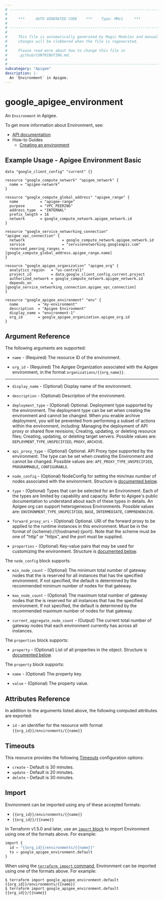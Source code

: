 ```yaml
---
# ----------------------------------------------------------------------------
#
#     ***     AUTO GENERATED CODE    ***    Type: MMv1     ***
#
# ----------------------------------------------------------------------------
#
#     This file is automatically generated by Magic Modules and manual
#     changes will be clobbered when the file is regenerated.
#
#     Please read more about how to change this file in
#     .github/CONTRIBUTING.md.
#
# ----------------------------------------------------------------------------
subcategory: "Apigee"
description: |-
  An `Environment` in Apigee.
---
```


# google_apigee_environment

An `Environment` in Apigee.


To get more information about Environment, see:

* [API documentation](https://cloud.google.com/apigee/docs/reference/apis/apigee/rest/v1/organizations.environments/create)
* How-to Guides
    * [Creating an environment](https://cloud.google.com/apigee/docs/api-platform/get-started/create-environment)

## Example Usage - Apigee Environment Basic


```hcl
data "google_client_config" "current" {}

resource "google_compute_network" "apigee_network" {
  name = "apigee-network"
}

resource "google_compute_global_address" "apigee_range" {
  name          = "apigee-range"
  purpose       = "VPC_PEERING"
  address_type  = "INTERNAL"
  prefix_length = 16
  network       = google_compute_network.apigee_network.id
}

resource "google_service_networking_connection" "apigee_vpc_connection" {
  network                 = google_compute_network.apigee_network.id
  service                 = "servicenetworking.googleapis.com"
  reserved_peering_ranges = [google_compute_global_address.apigee_range.name]
}

resource "google_apigee_organization" "apigee_org" {
  analytics_region   = "us-central1"
  project_id         = data.google_client_config.current.project
  authorized_network = google_compute_network.apigee_network.id
  depends_on         = [google_service_networking_connection.apigee_vpc_connection]
}

resource "google_apigee_environment" "env" {
  name         = "my-environment"
  description  = "Apigee Environment"
  display_name = "environment-1"
  org_id       = google_apigee_organization.apigee_org.id
}
```

## Argument Reference

The following arguments are supported:


* `name` -
  (Required)
  The resource ID of the environment.

* `org_id` -
  (Required)
  The Apigee Organization associated with the Apigee environment,
  in the format `organizations/{{org_name}}`.


- - -


* `display_name` -
  (Optional)
  Display name of the environment.

* `description` -
  (Optional)
  Description of the environment.

* `deployment_type` -
  (Optional)
  Optional. Deployment type supported by the environment. The deployment type can be
  set when creating the environment and cannot be changed. When you enable archive
  deployment, you will be prevented from performing a subset of actions within the
  environment, including:
  Managing the deployment of API proxy or shared flow revisions;
  Creating, updating, or deleting resource files;
  Creating, updating, or deleting target servers.
  Possible values are: `DEPLOYMENT_TYPE_UNSPECIFIED`, `PROXY`, `ARCHIVE`.

* `api_proxy_type` -
  (Optional)
  Optional. API Proxy type supported by the environment. The type can be set when creating
  the Environment and cannot be changed.
  Possible values are: `API_PROXY_TYPE_UNSPECIFIED`, `PROGRAMMABLE`, `CONFIGURABLE`.

* `node_config` -
  (Optional)
  NodeConfig for setting the min/max number of nodes associated with the environment.
  Structure is [documented below](#nested_node_config).

* `type` -
  (Optional)
  Types that can be selected for an Environment. Each of the types are
  limited by capability and capacity. Refer to Apigee's public documentation
  to understand about each of these types in details.
  An Apigee org can support heterogeneous Environments.
  Possible values are: `ENVIRONMENT_TYPE_UNSPECIFIED`, `BASE`, `INTERMEDIATE`, `COMPREHENSIVE`.

* `forward_proxy_uri` -
  (Optional)
  Optional. URI of the forward proxy to be applied to the runtime instances in this environment. Must be in the format of {scheme}://{hostname}:{port}. Note that the scheme must be one of "http" or "https", and the port must be supplied.

* `properties` -
  (Optional)
  Key-value pairs that may be used for customizing the environment.
  Structure is [documented below](#nested_properties).


<a name="nested_node_config"></a>The `node_config` block supports:

* `min_node_count` -
  (Optional)
  The minimum total number of gateway nodes that the is reserved for all instances that
  has the specified environment. If not specified, the default is determined by the
  recommended minimum number of nodes for that gateway.

* `max_node_count` -
  (Optional)
  The maximum total number of gateway nodes that the is reserved for all instances that
  has the specified environment. If not specified, the default is determined by the
  recommended maximum number of nodes for that gateway.

* `current_aggregate_node_count` -
  (Output)
  The current total number of gateway nodes that each environment currently has across
  all instances.

<a name="nested_properties"></a>The `properties` block supports:

* `property` -
  (Optional)
  List of all properties in the object.
  Structure is [documented below](#nested_properties_property).


<a name="nested_properties_property"></a>The `property` block supports:

* `name` -
  (Optional)
  The property key.

* `value` -
  (Optional)
  The property value.

## Attributes Reference

In addition to the arguments listed above, the following computed attributes are exported:

* `id` - an identifier for the resource with format `{{org_id}}/environments/{{name}}`


## Timeouts

This resource provides the following
[Timeouts](https://developer.hashicorp.com/terraform/plugin/sdkv2/resources/retries-and-customizable-timeouts) configuration options:

- `create` - Default is 30 minutes.
- `update` - Default is 20 minutes.
- `delete` - Default is 30 minutes.

## Import


Environment can be imported using any of these accepted formats:

* `{{org_id}}/environments/{{name}}`
* `{{org_id}}/{{name}}`


In Terraform v1.5.0 and later, use an [`import` block](https://developer.hashicorp.com/terraform/language/import) to import Environment using one of the formats above. For example:

```tf
import {
  id = "{{org_id}}/environments/{{name}}"
  to = google_apigee_environment.default
}
```

When using the [`terraform import` command](https://developer.hashicorp.com/terraform/cli/commands/import), Environment can be imported using one of the formats above. For example:

```
$ terraform import google_apigee_environment.default {{org_id}}/environments/{{name}}
$ terraform import google_apigee_environment.default {{org_id}}/{{name}}
```
